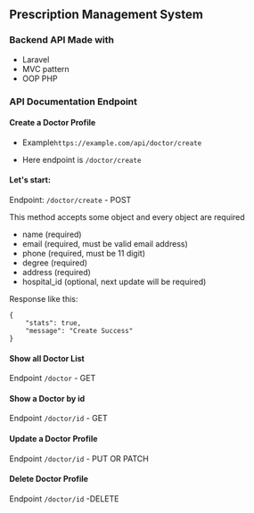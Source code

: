  
 ## Prescription Management System 
 
 ### Backend API Made with
 - Laravel
 - MVC pattern
 - OOP PHP

### API Documentation Endpoint
#### Create a Doctor Profile 

 - Example`https://example.com/api/doctor/create`

 * Here endpoint is `/doctor/create`

#### Let's start: 

Endpoint: `/doctor/create`  - POST 

This method accepts some object and every object are required
 - name (required)
 - email (required, must be valid email address)
 - phone (required, must be 11 digit)
 - degree (required)
 - address (required)
 - hospital_id (optional, next update will be required)

Response like this: 
```
{ 
    "stats": true, 
    "message": "Create Success" 
}
```


#### Show all Doctor List
Endpoint `/doctor` - GET


#### Show a Doctor by id
Endpoint `/doctor/id` - GET


#### Update a Doctor Profile
 Endpoint `/doctor/id` - PUT OR PATCH


#### Delete Doctor Profile
Endpoint `/doctor/id` -DELETE
